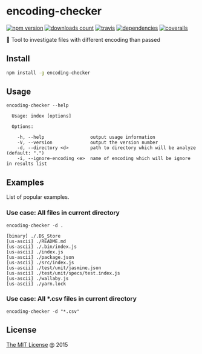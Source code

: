 # encoding-checker

[![npm version](https://badge.fury.io/js/encoding-checker.svg)](https://badge.fury.io/js/encoding-checker)
[![downloads count](https://img.shields.io/npm/dt/encoding-checker.svg)](https://www.npmjs.com/~piecioshka)
[![travis](https://img.shields.io/travis/piecioshka/encoding-checker.svg?maxAge=2592000)](https://travis-ci.org/piecioshka/encoding-checker)
[![dependencies](https://david-dm.org/piecioshka/encoding-checker.svg)](https://github.com/piecioshka/encoding-checker)
[![coveralls](https://coveralls.io/repos/github/piecioshka/encoding-checker/badge.svg?branch=master)](https://coveralls.io/github/piecioshka/encoding-checker?branch=master)

:hammer: Tool to investigate files with different encoding than passed

## Install

```bash
npm install -g encoding-checker
```

## Usage

```text
encoding-checker --help

  Usage: index [options]

  Options:

    -h, --help                 output usage information
    -V, --version              output the version number
    -d, --directory <d>        path to directory which will be analyze (default: ".")
    -i, --ignore-encoding <e>  name of encoding which will be ignore in results list
```

## Examples

List of popular examples.

### Use case: All files in current directory

```text
encoding-checker -d .

[binary] ./.DS_Store
[us-ascii] ./README.md
[us-ascii] ./.bin/index.js
[us-ascii] ./index.js
[us-ascii] ./package.json
[us-ascii] ./src/index.js
[us-ascii] ./test/unit/jasmine.json
[us-ascii] ./test/unit/specs/test.index.js
[us-ascii] ./wallaby.js
[us-ascii] ./yarn.lock
```

### Use case: All *.csv files in current directory

```text
encoding-checker -d "*.csv"
```

## License

[The MIT License](http://piecioshka.mit-license.org) @ 2015
